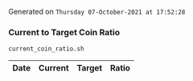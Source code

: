 Generated on `Thursday 07-October-2021 at 17:52:28`

### Current to Target Coin Ratio
`current_coin_ratio.sh`

Date|Current|Target|Ratio
---|---|---|---
